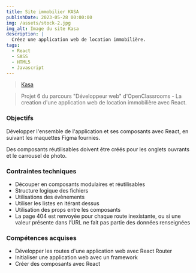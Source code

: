 ```yaml
---
title: Site immobilier KASA
publishDate: 2023-05-28 00:00:00
img: /assets/stock-2.jpg
img_alt: Image du site Kasa
description: |
  Créez une application web de location immobilière.
tags:
  - React
  - SASS
  - HTML5
  - Javascript
---
```


> <a href="https://github.com/SBH2014/Kasa"> Kasa</a>

> Projet 6 du parcours "Développeur web" d'OpenClassrooms - La creation d'une application web de location immobilière avec React.

### Objectifs

Développer l'ensemble de l'application et ses composants avec React, en suivant les maquettes Figma fournies.

Des composants réutilisables doivent être créés pour les onglets ouvrants et le carrousel de photo.

### Contraintes techniques

- Découper en composants modulaires et réutilisables
- Structure logique des fichiers
- Utilisations des évènements
- Utiliser les listes en itérant dessus
- Utilisation des props entre les composants
- La page 404 est renvoyée pour chaque route inexistante, ou si une valeur présente dans l’URL ne fait pas partie des données renseignées

### Compétences acquises

- Développer les routes d'une application web avec React Router
- Initialiser une application web avec un framework
- Créer des composants avec React
